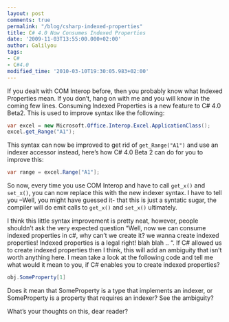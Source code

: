 ```yaml
---
layout: post
comments: true
permalink: "/blog/csharp-indexed-properties"
title: C# 4.0 Now Consumes Indexed Properties
date: '2009-11-03T13:55:00.000+02:00'
author: Galilyou
tags:
- C#
- C#4.0
modified_time: '2010-03-10T19:30:05.983+02:00'
---
```


If you dealt with COM Interop before, then you probably know what Indexed Properties mean. If you don’t, hang on with me and you will know in the coming few lines. Consuming Indexed Properties is a new feature to C# 4.0 Beta2. This is used to improve syntax like the following:

```csharp
var excel = new Microsoft.Office.Interop.Excel.ApplicationClass();
excel.get_Range("A1");
```
This syntax can now be improved to get rid of ```get_Range("A1")``` and use an indexer accessor instead, here’s how C# 4.0 Beta 2 can do for you to improve this:

```csharp
var range = excel.Range["A1"];
```
So now, every time you use COM Interop and have to call ```get_x()``` and ```set_x()```, you can now replace this with the new indexer syntax. I have to tell you –Well, you might have guessed it- that this is just a syntatic sugar, the compiler will do emit calls to ```get_x()``` and ```set_x()``` ultimately.

I think this little syntax improvement is pretty neat, however, people shouldn’t ask the very expected question “Well, now we can consume indexed properties in c#, why can’t we create it? we wanna create indexed properties! Indexed properties is a legal right! blah blah .. “. If C# allowed us to create indexed properties then I think, this will add an ambiguity that isn’t worth anything here. I mean take a look at the following code and tell me what would it mean to you, if C# enables you to create indexed properties?

```csharp
obj.SomeProperty[1]
```
Does it mean that SomeProperty is a type that implements an indexer, or SomeProperty is a property that requires an indexer? See the ambiguity?



What’s your thoughts on this, dear reader?